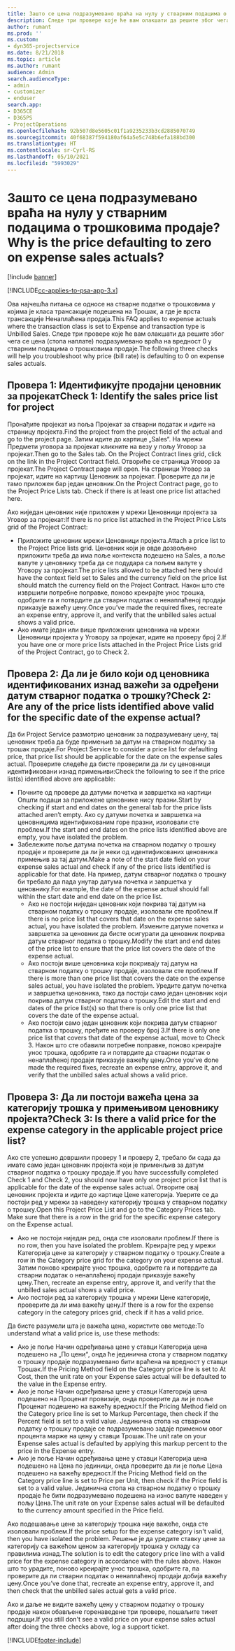 ```yaml
---
title: Зашто се цена подразумевано враћа на нулу у стварним подацима о трошковима продаје?
description: Следе три провере које ће вам олакшати да решите због чега се цена подразумевано враћа на вредност 0 у стварним подацима о трошковима продаје.
author: rumant
ms.prod: ''
ms.custom:
- dyn365-projectservice
ms.date: 8/21/2018
ms.topic: article
ms.author: rumant
audience: Admin
search.audienceType:
- admin
- customizer
- enduser
search.app:
- D365CE
- D365PS
- ProjectOperations
ms.openlocfilehash: 92b507d8e5605c01f1a9235233b3cd2885070749
ms.sourcegitcommit: 40f68387f594180af64a5e5c748b6efa188bd300
ms.translationtype: HT
ms.contentlocale: sr-Cyrl-RS
ms.lasthandoff: 05/10/2021
ms.locfileid: "5993029"
---
```

# <a name="why-is-the-price-defaulting-to-zero-on-expense-sales-actuals"></a><span data-ttu-id="6a60c-103">Зашто се цена подразумевано враћа на нулу у стварним подацима о трошковима продаје?</span><span class="sxs-lookup"><span data-stu-id="6a60c-103">Why is the price defaulting to zero on expense sales actuals?</span></span>

[!include [banner](../includes/psa-now-project-operations.md)]

[!INCLUDE[cc-applies-to-psa-app-3.x](../includes/cc-applies-to-psa-app-3x.md)]

<span data-ttu-id="6a60c-104">Ова најчешћа питања се односе на стварне податке о трошковима у којима је класа трансакције подешена на Трошак, а где је врста трансакције Ненаплаћена продаја.</span><span class="sxs-lookup"><span data-stu-id="6a60c-104">This FAQ applies to expense actuals where the transaction class is set to Expense and transaction type is Unbilled Sales.</span></span> <span data-ttu-id="6a60c-105">Следе три провере које ће вам олакшати да решите због чега се цена (стопа наплате) подразумевано враћа на вредност 0 у стварним подацима о трошковима продаје.</span><span class="sxs-lookup"><span data-stu-id="6a60c-105">The following three checks will help you troubleshoot why price (bill rate) is defaulting to 0 on expense sales actuals.</span></span>

## <a name="check-1-identify-the-sales-price-list-for-project"></a><span data-ttu-id="6a60c-106">Провера 1: Идентификујте продајни ценовник за пројекат</span><span class="sxs-lookup"><span data-stu-id="6a60c-106">Check 1: Identify the sales price list for project</span></span>

<span data-ttu-id="6a60c-107">Пронађите пројекат из поља Пројекат за стварни податак и идите на страницу пројекта.</span><span class="sxs-lookup"><span data-stu-id="6a60c-107">Find the project from the project field of the actual and go to the project page.</span></span> <span data-ttu-id="6a60c-108">Затим идите до картице „Sales“. На мрежи Предмети уговора за пројекат кликните на везу у пољу Уговор за пројекат.</span><span class="sxs-lookup"><span data-stu-id="6a60c-108">Then go to the Sales tab. On the Project Contract lines grid, click on the link in the Project Contract field.</span></span> <span data-ttu-id="6a60c-109">Отвориће се страница Уговор за пројекат.</span><span class="sxs-lookup"><span data-stu-id="6a60c-109">The Project Contract page will open.</span></span> <span data-ttu-id="6a60c-110">На страници Уговор за пројекат, идите на картицу Ценовник за пројекат. Проверите да ли је тамо приложен бар један ценовник.</span><span class="sxs-lookup"><span data-stu-id="6a60c-110">On the Project Contract page, go to the Project Price Lists tab. Check if there is at least one price list attached here.</span></span>

<span data-ttu-id="6a60c-111">Ако ниједан ценовник није приложен у мрежи Ценовници пројекта за Уговор за пројекат:</span><span class="sxs-lookup"><span data-stu-id="6a60c-111">If there is no price list attached in the Project Price Lists grid of the Project Contract:</span></span>

- <span data-ttu-id="6a60c-112">Приложите ценовник мрежи Ценовници пројекта.</span><span class="sxs-lookup"><span data-stu-id="6a60c-112">Attach a price list to the Project Price lists grid.</span></span> <span data-ttu-id="6a60c-113">Ценовник који је овде дозвољено приложити треба да има поље контекста подешено на Sales, а поље валуте у ценовнику треба да се подудара са пољем валуте у Уговору за пројекат.</span><span class="sxs-lookup"><span data-stu-id="6a60c-113">The price lists allowed to be attached here should have the context field set to Sales and the currency field on the price list should match the currency field on the Project Contract.</span></span> <span data-ttu-id="6a60c-114">Након што сте извршили потребне поправке, поново креирајте унос трошка, одобрите га и потврдите да стварни податак о ненаплаћеној продаји приказује важећу цену.</span><span class="sxs-lookup"><span data-stu-id="6a60c-114">Once you’ve made the required fixes, recreate an expense entry, approve it, and verify that the unbilled sales actual shows a valid price.</span></span>
- <span data-ttu-id="6a60c-115">Ако имате један или више приложених ценовника на мрежи Ценовници пројекта у Уговору за пројекат, идите на проверу број 2.</span><span class="sxs-lookup"><span data-stu-id="6a60c-115">If you have one or more price lists attached in the Project Price Lists grid of the Project Contract, go to Check 2.</span></span>

## <a name="check-2-are-any-of-the-price-lists-identified-above-valid-for-the-specific-date-of-the-expense-actual"></a><span data-ttu-id="6a60c-116">Провера 2: Да ли је било који од ценовника идентификованих изнад важећи за одређени датум стварног податка о трошку?</span><span class="sxs-lookup"><span data-stu-id="6a60c-116">Check 2: Are any of the price lists identified above valid for the specific date of the expense actual?</span></span>

<span data-ttu-id="6a60c-117">Да би Project Service размотрио ценовник за подразумевану цену, тај ценовник треба да буде примењив за датум на стварном податку за трошак продаје.</span><span class="sxs-lookup"><span data-stu-id="6a60c-117">For Project Service to consider a price list for defaulting price, that price list should be applicable for the date on the expense sales actual.</span></span> <span data-ttu-id="6a60c-118">Проверите следеће да бисте проверили да ли су ценовници идентификовани изнад примењиви:</span><span class="sxs-lookup"><span data-stu-id="6a60c-118">Check the following to see if the price list(s) identified above are applicable:</span></span>

- <span data-ttu-id="6a60c-119">Почните од провере да датуми почетка и завршетка на картици Општи подаци за приложене ценовнике нису празни.</span><span class="sxs-lookup"><span data-stu-id="6a60c-119">Start by checking if start and end dates on the general tab for the price lists attached aren’t empty.</span></span> <span data-ttu-id="6a60c-120">Ако су датуми почетка и завршетка на ценовницима идентификованим горе празни, изоловали сте проблем.</span><span class="sxs-lookup"><span data-stu-id="6a60c-120">If the start and end dates on the price lists identified above are empty, you have isolated the problem.</span></span> 
- <span data-ttu-id="6a60c-121">Забележите поље датума почетка на стварном податку о трошку продаје и проверите да ли је неки од идентификованих ценовника примењив за тај датум.</span><span class="sxs-lookup"><span data-stu-id="6a60c-121">Make a note of the start date field on your expense sales actual and check if any of the price lists identified is applicable for that date.</span></span> <span data-ttu-id="6a60c-122">На пример, датум стварног податка о трошку би требало да пада унутар датума почетка и завршетка у ценовнику.</span><span class="sxs-lookup"><span data-stu-id="6a60c-122">For example, the date of the expense actual should fall within the start date and end date on the price list.</span></span> 
    - <span data-ttu-id="6a60c-123">Ако не постоји ниједан ценовник који покрива тај датум на стварном податку о трошку продаје, изоловали сте проблем.</span><span class="sxs-lookup"><span data-stu-id="6a60c-123">If there is no price list that covers that date on the expense sales actual, you have isolated the problem.</span></span> <span data-ttu-id="6a60c-124">Измените датуме почетка и завршетка за ценовник да бисте осигурали да ценовник покрива датум стварног податка о трошку.</span><span class="sxs-lookup"><span data-stu-id="6a60c-124">Modify the start and end dates of the price list to ensure that the price list covers the date of the expense actual.</span></span> 
    - <span data-ttu-id="6a60c-125">Ако постоји више ценовника који покривају тај датум на стварном податку о трошку продаје, изоловали сте проблем.</span><span class="sxs-lookup"><span data-stu-id="6a60c-125">If there is more than one price list that covers the date on the expense sales actual, you have isolated the problem.</span></span> <span data-ttu-id="6a60c-126">Уредите датум почетка и завршетка ценовника, тако да постоји само један ценовник који покрива датум стварног податка о трошку.</span><span class="sxs-lookup"><span data-stu-id="6a60c-126">Edit the start and end dates of the price list(s) so that there is only one price list that covers the date of the expense actual.</span></span> 
    - <span data-ttu-id="6a60c-127">Ако постоји само један ценовник који покрива датум стварног податка о трошку, пређите на проверу број 3.</span><span class="sxs-lookup"><span data-stu-id="6a60c-127">If there is only one price list that covers that date of the expense actual, move to Check 3.</span></span>
<span data-ttu-id="6a60c-128">Након што сте обавили потребне поправке, поново креирајте унос трошка, одобрите га и потврдите да стварни податак о ненаплаћеној продаји приказује важећу цену.</span><span class="sxs-lookup"><span data-stu-id="6a60c-128">Once you’ve done made the required fixes, recreate an expense entry, approve it, and verify that the unbilled sales actual shows a valid price.</span></span>

## <a name="check-3-is-there-a-valid-price-for-the-expense-category-in-the-applicable-project-price-list"></a><span data-ttu-id="6a60c-129">Провера 3: Да ли постоји важећа цена за категорију трошка у примењивом ценовнику пројекта?</span><span class="sxs-lookup"><span data-stu-id="6a60c-129">Check 3: Is there a valid price for the expense category in the applicable project price list?</span></span> 

<span data-ttu-id="6a60c-130">Ако сте успешно довршили проверу 1 и проверу 2, требало би сада да имате само један ценовник пројекта који је применљив за датум стварног податка о трошку продаје.</span><span class="sxs-lookup"><span data-stu-id="6a60c-130">If you have successfully completed Check 1 and Check 2, you should now have only one project price list that is applicable for the date of the expense sales actual.</span></span> <span data-ttu-id="6a60c-131">Отворите овај ценовник пројекта и идите до картице Цене категорија. Уверите се да постоји ред у мрежи за наведену категорију трошка у стварном податку о трошку.</span><span class="sxs-lookup"><span data-stu-id="6a60c-131">Open this Project Price List and go to the Category Prices tab. Make sure that there is a row in the grid for the specific expense category on the Expense actual.</span></span>
 
- <span data-ttu-id="6a60c-132">Ако не постоји ниједан ред, онда сте изоловали проблем.</span><span class="sxs-lookup"><span data-stu-id="6a60c-132">If there is no row, then you have isolated the problem.</span></span> <span data-ttu-id="6a60c-133">Креирајте ред у мрежи Категорија цене за категорију у стварном податку о трошку.</span><span class="sxs-lookup"><span data-stu-id="6a60c-133">Create a row in the Category price grid for the category on your expense actual.</span></span> <span data-ttu-id="6a60c-134">Затим поново креирајте унос трошка, одобрите га и потврдите да стварни податак о ненаплаћеној продаји приказује важећу цену.</span><span class="sxs-lookup"><span data-stu-id="6a60c-134">Then, recreate an expense entry, approve it, and verify that the unbilled sales actual shows a valid price.</span></span> 
- <span data-ttu-id="6a60c-135">Ако постоји ред за категорију трошка у мрежи Цене категорије, проверите да ли има важећу цену.</span><span class="sxs-lookup"><span data-stu-id="6a60c-135">If there is a row for the expense category in the category prices grid, check if it has a valid price.</span></span>

<span data-ttu-id="6a60c-136">Да бисте разумели шта је важећа цена, користите ове методе:</span><span class="sxs-lookup"><span data-stu-id="6a60c-136">To understand what a valid price is, use these methods:</span></span>

- <span data-ttu-id="6a60c-137">Ако је поље Начин одређивања цене у ставци Категорија цена подешено на „По цениׅ“, онда ће јединична стопа у стварном податку о трошку продаје подразумевано бити враћена на вредност у ставци Трошак.</span><span class="sxs-lookup"><span data-stu-id="6a60c-137">If the Pricing Method field on the Category price line is set to At Cost, then the unit rate on your Expense sales actual will be defaulted to the value in the Expense entry.</span></span>
- <span data-ttu-id="6a60c-138">Ако је поље Начин одређивања цене у ставци Категорија цена подешено на Проценат провизије, онда проверите да ли је поље Проценат подешено на важећу вредност.</span><span class="sxs-lookup"><span data-stu-id="6a60c-138">If the Pricing Method field on the Category price line is set to Markup Percentage, then check if the Percent field is set to a valid value.</span></span> <span data-ttu-id="6a60c-139">Јединична стопа на стварном податку о трошку продаје се подразумевано задаје применом овог процента марже на цену у ставци Трошак.</span><span class="sxs-lookup"><span data-stu-id="6a60c-139">The unit rate on your Expense sales actual is defaulted by applying this markup percent to the price in the Expense entry.</span></span>
- <span data-ttu-id="6a60c-140">Ако је поље Начин одређивања цене у ставци Категорија цена подешено на Цена по јединици, онда проверите да ли је поље Цена подешено на важећу вредност.</span><span class="sxs-lookup"><span data-stu-id="6a60c-140">If the Pricing Method field on the Category price line is set to Price per Unit, then check if the Price field is set to a valid value.</span></span> <span data-ttu-id="6a60c-141">Јединична стопа на стварном податку о трошку продаје ће бити подразумевано подешена на износ валуте наведен у пољу Цена.</span><span class="sxs-lookup"><span data-stu-id="6a60c-141">The unit rate on your Expense sales actual will be defaulted to the currency amount specified in the Price field.</span></span>

<span data-ttu-id="6a60c-142">Ако подешавање цене за категорију трошка није важеће, онда сте изоловали проблем.</span><span class="sxs-lookup"><span data-stu-id="6a60c-142">If the price setup for the expense category isn't valid, then you have isolated the problem.</span></span> <span data-ttu-id="6a60c-143">Решење је да уредите ставку цене за категорију са важећом ценом за категорију трошка у складу са правилима изнад.</span><span class="sxs-lookup"><span data-stu-id="6a60c-143">The solution is to edit the category price line with a valid price for the expense category in accordance with the rules above.</span></span> <span data-ttu-id="6a60c-144">Након што то урадите, поново креирајте унос трошка, одобрите га, па проверите да ли стварни податак о ненаплаћеној продаји добија важећу цену.</span><span class="sxs-lookup"><span data-stu-id="6a60c-144">Once you’ve done that, recreate an expense entry, approve it, and then check that the unbilled sales actual gets a valid price.</span></span>

<span data-ttu-id="6a60c-145">Ако и даље не видите важећу цену у стварном податку о трошку продаје након обављене горенаведене три провере, пошаљите тикет подршци.</span><span class="sxs-lookup"><span data-stu-id="6a60c-145">If you still don't see a valid price on your expense sales actual after doing the three checks above, log a support ticket.</span></span>




[!INCLUDE[footer-include](../includes/footer-banner.md)]